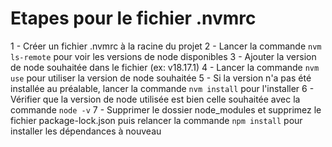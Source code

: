 # Etapes pour le fichier .nvmrc

1 - Créer un fichier .nvmrc à la racine du projet
2 - Lancer la commande `nvm ls-remote` pour voir les versions de node disponibles
3 - Ajouter la version de node souhaitée dans le fichier (ex: v18.17.1)
4 - Lancer la commande `nvm use` pour utiliser la version de node souhaitée
5 - Si la version n'a pas été installée au préalable, lancer la commande `nvm install` pour l'installer
6 - Vérifier que la version de node utilisée est bien celle souhaitée avec la commande `node -v`
7 - Supprimer le dossier node_modules et supprimez le fichier package-lock.json puis relancer la commande `npm install` pour installer les dépendances à nouveau

